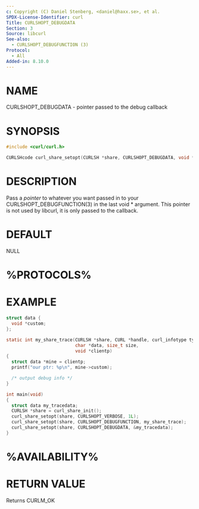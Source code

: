 ```yaml
---
c: Copyright (C) Daniel Stenberg, <daniel@haxx.se>, et al.
SPDX-License-Identifier: curl
Title: CURLSHOPT_DEBUGDATA
Section: 3
Source: libcurl
See-also:
  - CURLSHOPT_DEBUGFUNCTION (3)
Protocol:
  - All
Added-in: 8.10.0
---
```


# NAME

CURLSHOPT_DEBUGDATA - pointer passed to the debug callback

# SYNOPSIS

~~~c
#include <curl/curl.h>

CURLSHcode curl_share_setopt(CURLSH *share, CURLSHOPT_DEBUGDATA, void *pointer);
~~~

# DESCRIPTION

Pass a *pointer* to whatever you want passed in to your
CURLSHOPT_DEBUGFUNCTION(3) in the last void * argument. This pointer is
not used by libcurl, it is only passed to the callback.

# DEFAULT

NULL

# %PROTOCOLS%

# EXAMPLE

~~~c
struct data {
  void *custom;
};

static int my_share_trace(CURLSH *share, CURL *handle, curl_infotype type,
                          char *data, size_t size,
                          void *clientp)
{
  struct data *mine = clientp;
  printf("our ptr: %p\n", mine->custom);

  /* output debug info */
}

int main(void)
{
  struct data my_tracedata;
  CURLSH *share = curl_share_init();
  curl_share_setopt(share, CURLSHOPT_VERBOSE, 1L);
  curl_share_setopt(share, CURLSHOPT_DEBUGFUNCTION, my_share_trace);
  curl_share_setopt(share, CURLSHOPT_DEBUGDATA, &my_tracedata);
}
~~~

# %AVAILABILITY%

# RETURN VALUE

Returns CURLM_OK
